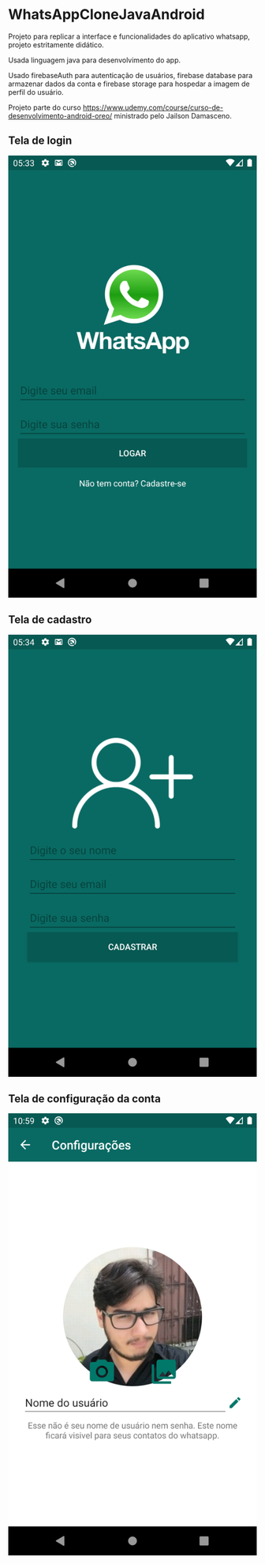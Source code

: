 # WhatsAppCloneJavaAndroid
Projeto para replicar a interface e funcionalidades do aplicativo whatsapp, projeto estritamente didático.

Usada linguagem java para desenvolvimento do app.

Usado firebaseAuth para autenticação de usuários, firebase database para armazenar dados da conta e firebase storage para hospedar a imagem de perfil do usuário.

Projeto parte do curso https://www.udemy.com/course/curso-de-desenvolvimento-android-oreo/ ministrado pelo Jailson Damasceno.

## Tela de login

![alt text](https://github.com/AnthoniIP/WhatsAppCloneJavaAndroid/blob/master/screenshots/device-2020-06-16-023400.png?raw=true)

## Tela de cadastro

![alt text](https://github.com/AnthoniIP/WhatsAppCloneJavaAndroid/blob/master/screenshots/device-2020-06-16-023419.png?raw=true)

## Tela de configuração da conta

![alt text](https://github.com/AnthoniIP/WhatsAppCloneJavaAndroid/blob/master/screenshots/device-2020-06-18-225916.png?raw=true)
